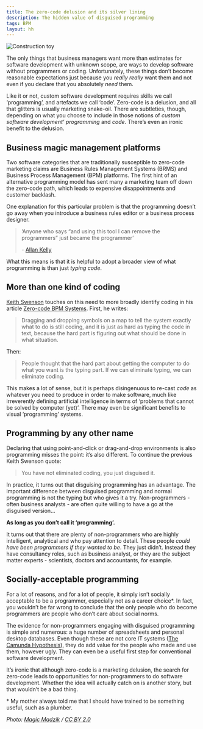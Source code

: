 ```yaml
---
title: The zero-code delusion and its silver lining
description: The hidden value of disguised programming
tags: BPM
layout: hh
---
```


![Construction toy](lego-brick.jpg)

The only things that business managers want more than estimates for software development with unknown scope, are ways to develop software without programmers or coding. Unfortunately, these things don’t become reasonable expectations just because you _really really_ want them and not even if you declare that you absolutely _need_ them.

Like it or not, custom software development requires skills we call ‘programming’, and artefacts we call ‘code’. Zero-code is a delusion, and all that glitters is usually marketing snake-oil. There are subtleties, though, depending on what you choose to include in those notions of _custom software development' programming_ and _code_. There’s even an ironic benefit to the delusion.

## Business magic management platforms

Two software categories that are traditionally susceptible to zero-code marketing claims are Business Rules Management Systems (BRMS) and Business Process Management (BPM) platforms. The first hint of an alternative programming model has sent many a marketing team off down the zero-code path, which leads to expensive disappointments and customer backlash.

One explanation for this particular problem is that the programming doesn’t go away when you introduce a business rules editor or a business process designer.

<blockquote class="big solid-one" style="max-width:33em"><p>‘Anyone who says “and using this tool I can remove the programmers” just became the programmer’</p>
<p>- <a href="https://twitter.com/allankellynet">Allan Kelly</a></p></blockquote>

What this means is that it is helpful to adopt a broader view of what programming  is than just _typing code_.

## More than one kind of coding

[Keith Swenson](https://twitter.com/swensonkeith) touches on this need to more broadly identify coding in his article [Zero-code BPM Systems](http://social-biz.org/2014/04/15/zero-code-bpm-systems/). First, he writes:

> Dragging and dropping symbols on a map to tell the system exactly what to do is still coding, and it is just as hard as typing the code in text, because the hard part is figuring out what should be done in what situation.

Then:

> People thought that the hard part about getting the computer to do what you want is the typing part. If we can eliminate typing, we can eliminate coding.

This makes a lot of sense, but it is perhaps disingenuous to re-cast _code_ as whatever you need to produce in order to make software, much like irreverently defining artificial intelligence in terms of ‘problems that cannot be solved by computer (yet)’. There may even be significant benefits to visual ‘programming’ systems.

## Programming by any other name

Declaring that using point-and-click or drag-and-drop environments is also programming misses the point: it’s also different. To continue the previous Keith Swenson quote:

> You have not eliminated coding, you just disguised it.

In practice, it turns out that disguising programming has an advantage. The important difference between disguised programming and normal programming is not the typing but who gives it a try. Non-programmers - often business analysts - are often quite willing to have a go at the disguised version…

**As long as you don’t call it ‘programming’.**

It turns out that there are plenty of non-programmers who are highly intelligent, analytical and who pay attention to detail. These people _could have been programmers if they wanted to be_. They just didn’t. Instead they have consultancy roles, such as business analyst, or they are the subject matter experts - scientists, doctors and accountants, for example.

## Socially-acceptable programming

For a lot of reasons, and for a lot of people, it simply isn’t socially acceptable to be a programmer, especially not as a career choice*. In fact, you wouldn’t be far wrong to conclude that the only people who do become programmers are people  who don’t care about social norms.

The evidence for non-programmers engaging with disguised programming is simple and numerous: a huge number of spreadsheets and personal desktop databases. Even though these are not core IT systems ([The Camunda Hypothesis](http://blog.camunda.org/2013/04/the-camunda-hypothesis.html)), they do add value for the people who made and use them, however ugly. They can even be a useful first step for conventional software development.

It’s ironic that although zero-code is a marketing delusion, the search for zero-code leads to opportunities for non-programmers to do software development. Whether the idea will actually catch on is another story, but that wouldn’t be a bad thing.

\* My mother always told me that I should have trained to be something useful, such as a plumber.

_Photo: [Magic Madzik](https://www.flickr.com/photos/cefeida/2167070556) / [CC BY 2.0](https://creativecommons.org/licenses/by/2.0/)_
